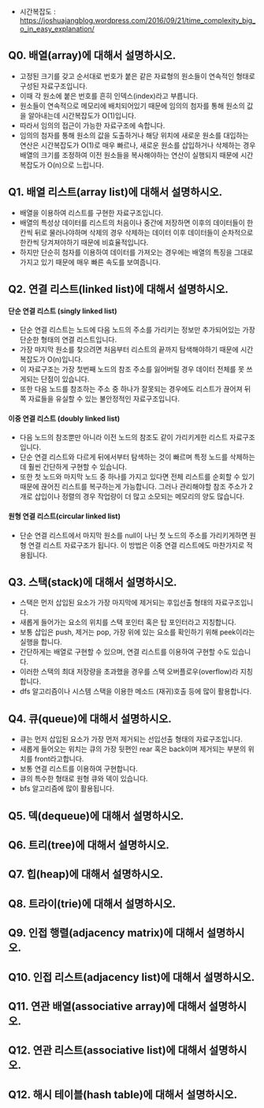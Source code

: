 - 시간복잡도 : https://joshuajangblog.wordpress.com/2016/09/21/time_complexity_big_o_in_easy_explanation/


## Q0. 배열(array)에 대해서 설명하시오.
- 고정된 크기를 갖고 순서대로 번호가 붙은 같은 자료형의 원소들이 연속적인 형태로 구성된 자료구조입니다.
- 이때 각 원소에 붙은 번호를 흔히 인덱스(index)라고 부릅니다.
- 원소들이 연속적으로 메모리에 배치되어있기 때문에 임의의 첨자를 통해 원소의 값을 알아내는데 시간복잡도가 O(1)입니다.
- 따라서 임의의 접근이 가능한 자료구조에 속합니다.
- 임의의 첨자를 통해 원소의 값을 도출하거나 해당 위치에 새로운 원소를 대입하는 연산은 시간복잡도가 O(1)로 매우 빠르나, 새로운 원소를 삽입하거나 삭제하는 경우 배열의 크기를 조정하여 이전 원소들을 복사해야하는 연산이 실행되지 때문에 시간복잡도가 O(n)으로 느립니다.

## Q1. 배열 리스트(array list)에 대해서 설명하시오.
- 배열을 이용하여 리스트를 구현한 자료구조입니다.
- 배열의 특성상 데이터를 리스트의 처음이나 중간에 저장하면 이후의 데이터들이 한칸씩 뒤로 물러나야하며 삭제의 경우 삭제하는 데이터 이후 데이터들이 순차적으로 한칸씩 당겨져야하기 때문에 비효율적입니다.
- 하지만 단순히 첨자를 이용하여 데이터를 가져오는 경우에는 배열의 특징을 그대로 가지고 있기 때문에 매우 빠른 속도를 보여줍니다.

## Q2. 연결 리스트(linked list)에 대해서 설명하시오.
#### 단순 연결 리스트 (singly linked list)
- 단순 연결 리스트는 노드에 다음 노드의 주소를 가리키는 정보만 추가되어있는 가장 단순한 형태의 연결 리스트입니다. 
- 가장 마지막 원소를 찾으려면 처음부터 리스트의 끝까지 탐색해야하기 때문에 시간복잡도가 O(n)입니다. 
- 이 자료구조는 가장 첫번째 노드의 참조 주소를 잃어버릴 경우 데이터 전체를 못 쓰게되는 단점이 있습니다. 
- 또한 다음 노드를 참조하는 주소 중 하나가 잘못되는 경우에도 리스트가 끊어져 뒤쪽 자료들을 유실할 수 있는 불안정적인 자료구조입니다.
#### 이중 연결 리스트 (doubly linked list)
- 다음 노드의 참조뿐만 아니라 이전 노드의 참조도 같이 가리키게한 리스트 자료구조입니다. 
- 단순 연결 리스트와 다르게 뒤에서부터 탐색하는 것이 빠르며 특정 노드를 삭제하는데 훨씬 간단하게 구현할 수 있습니다. 
- 또한 첫 노드와 마지막 노드 중 하나를 가지고 있다면 전체 리스트를 순회할 수 있기 때문에 끊어진 리스트를 복구하는게 가능합니다. 그러나 관리해야할 참조 주소가 2개로 삽입이나 정렬의 경우 작업량이 더 많고 소모되는 메모리의 양도 많습니다.
#### 원형 연결 리스트(circular linked list)
- 단순 연결 리스트에서 마지막 원소를 null이 나닌 첫 노드의 주소를 가리키게하면 원형 연결 리스트 자료구조가 됩니다. 이 방법은 이중 연결 리스트에도 마찬가지로 적용됩니다.

## Q3. 스택(stack)에 대해서 설명하시오.
- 스택은 먼저 삽입된 요소가 가장 마지막에 제거되는 후입선출 형태의 자료구조입니다. 
- 새롭게 들어가는 요소의 위치를 스택 포인터 혹은 탑 포인터라고 지칭합니다. 
- 보통 삽입은 push, 제거는 pop, 가장 위에 있는 요소를 확인하기 위해 peek이라는 실행을 합니다. 
- 간단하게는 배열로 구현할 수 있으며, 연결 리스트를 이용하여 구현할 수도 있습니다. 
- 이러한 스택의 최대 저장량을 초과했을 경우를 스택 오버플로우(overflow)라 지칭합니다. 
- dfs 알고리즘이나 시스템 스택을 이용한 메소드 (재귀)호출 등에 많이 활용합니다.

## Q4. 큐(queue)에 대해서 설명하시오.
- 큐는 먼저 삽입된 요소가 가장 먼저 제거되는 선입선출 형태의 자료구조입니다. 
- 새롭게 들어오는 위치는 큐의 가장 뒷편인 rear 혹은 back이며 제거되는 부분의 위치를 front라고합니다. 
- 보통 연결 리스트를 이용하여 구현합니다. 
- 큐의 특수한 형태로 원형 큐와 덱이 있습니다. 
- bfs 알고리즘에 많이 활용됩니다.

## Q5. 덱(dequeue)에 대해서 설명하시오.
## Q6. 트리(tree)에 대해서 설명하시오.
## Q7. 힙(heap)에 대해서 설명하시오.
## Q8. 트라이(trie)에 대해서 설명하시오.
## Q9. 인접 행렬(adjacency matrix)에 대해서 설명하시오.
## Q10. 인접 리스트(adjacency list)에 대해서 설명하시오.
## Q11. 연관 배열(associative array)에 대해서 설명하시오.
## Q12. 연관 리스트(associative list)에 대해서 설명하시오.
## Q12. 해시 테이블(hash table)에 대해서 설명하시오.
